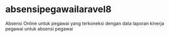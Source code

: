 # absensipegawailaravel8
Absensi Online untuk pegawai yang terkoneksi dengan data laporan kinerja pegawai untuk absensi pegawai
